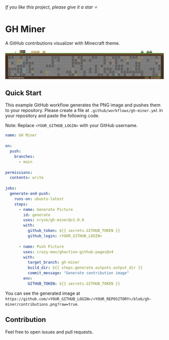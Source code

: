 

_If you like this project, please give it a star ⭐️_

# GH Miner
A GitHub contributions visualizer with Minecraft theme.

![example](https://raw.githubusercontent.com/nrysk/gh-miner/refs/heads/main/img/example.png)

## Quick Start


This example GitHub workflow generates the PNG image and pushes them to your repository.
Please create a file at `.github/workflows/gh-miner.yml` in your repository and paste the following code.

Note: Replace `<YOUR_GITHUB_LOGIN>` with your GitHub username.

```yaml
name: GH Miner

on:
  push:
    branches:
      - main

permissions:
  contents: write

jobs:
  generate-and-push:
    runs-on: ubuntu-latest
    steps:
      - name: Generate Picture
        id: generate
        uses: nrysk/gh-miner@v1.0.0
        with:
          github_token: ${{ secrets.GITHUB_TOKEN }}
          github_login: <YOUR_GITHUB_LOGIN>

      - name: Push Picture
        uses: crazy-max/ghaction-github-pages@v4
        with:
          target_branch: gh-miner
          build_dir: ${{ steps.generate.outputs.output_dir }}
          commit_message: "Generate contribution image"
        env:
          GITHUB_TOKEN: ${{ secrets.GITHUB_TOKEN }}
```

You can see the generated image at `https://github.com/<YOUR_GITHUB_LOGIN>/<YOUR_REPOSITORY>/blob/gh-miner/contributions.png?raw=true`.

## Contribution

Feel free to open issues and pull requests.